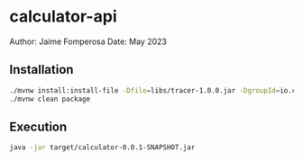 # calculator-api

Author: Jaime Fomperosa
Date: May 2023


## Installation 

```bash
./mvnw install:install-file -Dfile=libs/tracer-1.0.0.jar -DgroupId=io.corp -DartifactId=calculator -Dversion=1.0.0 -Dpackaging=jar
./mvnw clean package
```

## Execution

```bash
java -jar target/calculator-0.0.1-SNAPSHOT.jar
```